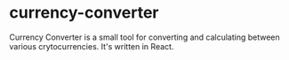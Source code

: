 # currency-converter

Currency Converter is a small tool for converting and calculating between
various crytocurrencies. It's written in React.
